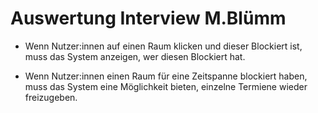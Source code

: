 # Auswertung Interview M.Blümm

- Wenn Nutzer:innen auf einen Raum klicken und dieser Blockiert ist, muss das System anzeigen, wer diesen Blockiert hat.

- Wenn Nutzer:innen einen Raum für eine Zeitspanne blockiert haben, muss das System eine Möglichkeit bieten, einzelne Termiene wieder freizugeben.
